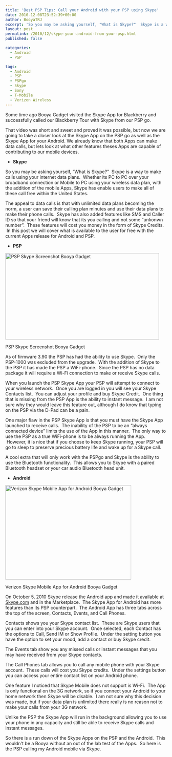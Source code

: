 ```yaml
---
title: 'Best PSP Tips: Call your Android with your PSP using Skype'
date: 2010-12-08T23:52:39+00:00
author: BooyaTRJ
excerpt: 'So you may be asking yourself, "What is Skype?"  Skype is a way to make calls using your internet data plans.  Whether its PC to PC over your broadband connection or Mobile to PC using your wireless data plan, with the addition of the mobile Apps, Skype has enable users to make all of these call free within the United States.'
layout: post
permalink: /2010/12/skype-your-android-from-your-psp.html
published: false

categories:
  - Android
  - PSP

tags:
  - Android
  - PSP
  - PSPgo
  - Skype
  - Sony
  - T-Mobile
  - Verizon Wireless
---
```

Some time ago Booya Gadget visited the Skype App for Blackberry and successfully called our Blackberry Tour with Skype from our PSP go.

<span class="youtube"></span>

That video was short and sweet and proved it was possible, but now we are going to take a closer look at the Skype App on the PSP go as well as the Skype App for your Android. We already know that both Apps can make data calls, but lets look at what other features theses Apps are capable of contributing to our mobile devices.

<ul style="font-weight: bold;">
  <li>
    <strong>Skype</strong>
  </li>
</ul>

So you may be asking yourself, &#8220;What is Skype?&#8221;  Skype is a way to make calls using your internet data plans.  Whether its PC to PC over your broadband connection or Mobile to PC using your wireless data plan, with the addition of the mobile Apps, Skype has enable users to make all of these call free within the United States.

The appeal to data calls is that with unlimited data plans becoming the norm, a user can save their calling plan minutes and use their data plans to make their phone calls.  Skype has also added features like SMS and Caller ID so that your friend will know that its you calling and not some &#8220;unkonwn number&#8221;.  These features will cost you money in the form of Skype Credits.  In this post we will cover what is available to the user for free with the current Apps release for Android and PSP.

<ul style="font-weight: bold;">
  <li style="font-weight: bold;">
    <span style="font-weight: normal;"><strong>PSP</strong></span>
  </li>
</ul>

<div id="attachment_2116" style="width: 490px" class="wp-caption aligncenter">
  <a href="http://www.booyagadget.com/wp-content/uploads/2010/12/PSP-Skype-Screenshot-Booya-Gadget.jpg"><img class="size-medium wp-image-2116" title="PSP Skype Screenshot Booya Gadget" src="http://www.booyagadget.com/wp-content/uploads/2010/12/PSP-Skype-Screenshot-Booya-Gadget-480x270.jpg" alt="PSP Skype Screenshot Booya Gadget" width="480" height="270" srcset="http://www.booyagadget.com/wp-content/uploads/2010/12/PSP-Skype-Screenshot-Booya-Gadget-480x270.jpg 480w, http://www.booyagadget.com/wp-content/uploads/2010/12/PSP-Skype-Screenshot-Booya-Gadget-300x168.jpg 300w, http://www.booyagadget.com/wp-content/uploads/2010/12/PSP-Skype-Screenshot-Booya-Gadget-444x250.jpg 444w, http://www.booyagadget.com/wp-content/uploads/2010/12/PSP-Skype-Screenshot-Booya-Gadget.jpg 720w" sizes="(max-width: 480px) 100vw, 480px" /></a>
  
  <p class="wp-caption-text">
    PSP Skype Screenshot Booya Gadget
  </p>
</div>

As of firmware 3.90 the PSP has had the ability to use Skype.  Only the PSP-1000 was excluded from the upgrade.  With the addition of Skype to the PSP it has made the PSP a WiFi-phone.  Since the PSP has no data package it will require a Wi-Fi connection to make or receive Skype calls.

When you launch the PSP Skype App your PSP will attempt to connect to your wireless network.  Once you are logged in you will see your Skype Contacts list.  You can adjust your profile and buy Skype Credit.  One thing that is missing from the PSP App is the ability to instant message.  I am not sure why they would leave this feature out, although I do know that typing on the PSP via the D-Pad can be a pain.

One major flaw in the PSP Skype App is that you must have the Skype App launched to receive calls.  The inability of the PSP to be an &#8220;always connected device&#8221; limits the use of the App in this manner.  The only way to use the PSP as a true WiFi-phone is to be always running the App.  However, it is nice that if you choose to keep Skype running, your PSP will go to sleep to preserve precious battery life and wake up for a Skype call.

A cool extra that will only work with the PSPgo and Skype is the ability to use the Bluetooth functionality.  This allows you to Skype with a paired Bluetooth headset or your car audio Bluetooth head unit.

  * **Android**

<div id="attachment_2098" style="width: 403px" class="wp-caption aligncenter">
  <a href="http://www.booyagadget.com/wp-content/uploads/2010/12/Verizon-Skype-Mobile-App-for-Android-Booya-Gadget.jpg"><img class="size-medium wp-image-2098" title="Verizon Skype Mobile App for Android Booya Gadget" src="http://www.booyagadget.com/wp-content/uploads/2010/12/Verizon-Skype-Mobile-App-for-Android-Booya-Gadget-393x295.jpg" alt="Verizon Skype Mobile App for Android Booya Gadget" width="393" height="295" srcset="http://www.booyagadget.com/wp-content/uploads/2010/12/Verizon-Skype-Mobile-App-for-Android-Booya-Gadget-393x295.jpg 393w, http://www.booyagadget.com/wp-content/uploads/2010/12/Verizon-Skype-Mobile-App-for-Android-Booya-Gadget-300x225.jpg 300w, http://www.booyagadget.com/wp-content/uploads/2010/12/Verizon-Skype-Mobile-App-for-Android-Booya-Gadget-333x250.jpg 333w, http://www.booyagadget.com/wp-content/uploads/2010/12/Verizon-Skype-Mobile-App-for-Android-Booya-Gadget.jpg 640w" sizes="(max-width: 393px) 100vw, 393px" /></a>
  
  <p class="wp-caption-text">
    Verizon Skype Mobile App for Android Booya Gadget
  </p>
</div>

On October 5, 2010 Skype release the Android app and made it available at [Skype.com](http://www.skype.com/intl/en/get-skype/on-your-mobile/download/skype-for-android/) and in the Marketplace.  The Skype App for Android has more features than its PSP counterpart.  The Android App has three tabs across the top of the screen, Contacts, Events, and Call Phones.

Contacts shows you your Skype contact list.  These are Skype users that you can enter into your Skype account.  Once selected, each Contact has the options to Call, Send IM or Show Profile.  Under the setting button you have the option to set your mood, add a contact or buy Skype credit.

The Events tab show you any missed calls or instant messages that you may have received from your Skype contacts.

The Call Phones tab allows you to call any mobile phone with your Skype account.  These calls will cost you Skype credits.  Under the settings button you can access your entire contact list on your Android phone.

One feature I noticed that Skype Mobile does not support is Wi-Fi.  The App is only functional on the 3G network, so if you connect your Android to your home network then Skype will be disable.  I am not sure why this decision was made, but if your data plan is unlimited there really is no reason not to make your calls from your 3G network.

Unlike the PSP the Skype App will run in the background allowing you to use your phone in any capacity and still be able to receive Skype calls and instant messages.

So there is a run down of the Skype Apps on the PSP and the Android.  This wouldn't be a Booya without an out of the lab test of the Apps.  So here is the PSP calling my Android mobile via Skype.

<span class="youtube"></span>